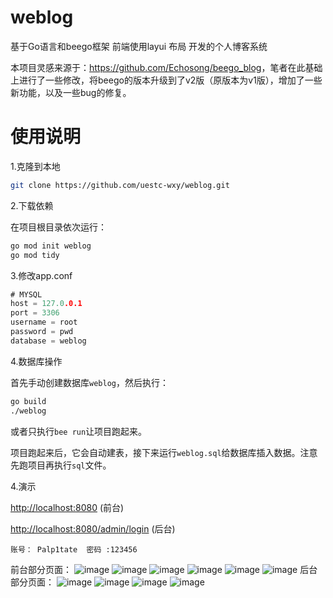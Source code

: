 # weblog

基于Go语言和beego框架 前端使用layui 布局 开发的个人博客系统

本项目灵感来源于：<https://github.com/Echosong/beego_blog>，笔者在此基础上进行了一些修改，将beego的版本升级到了v2版（原版本为v1版），增加了一些新功能，以及一些bug的修复。

# 使用说明

1.克隆到本地
```bash
git clone https://github.com/uestc-wxy/weblog.git
```
2.下载依赖

在项目根目录依次运行：
```bash
go mod init weblog
go mod tidy
```
3.修改app.conf
```go
# MYSQL
host = 127.0.0.1
port = 3306
username = root
password = pwd
database = weblog
```
4.数据库操作

首先手动创建数据库`weblog`，然后执行：
```bash
go build
./weblog
```
或者只执行`bee run`让项目跑起来。

项目跑起来后，它会自动建表，接下来运行`weblog.sql`给数据库插入数据。注意先跑项目再执行`sql`文件。

4.演示

<http://localhost:8080> (前台)

<http://localhost:8080/admin/login> (后台)
```
账号： Palp1tate  密码 :123456
```
前台部分页面：
![image](https://github.com/uestc-wxy/weblog/assets/120303802/d4955c9c-cacb-4816-92eb-e10eb2cd55b1)
![image](https://github.com/uestc-wxy/weblog/assets/120303802/76ecf537-33d4-4cab-b3e6-0f7837926132)
![image](https://github.com/uestc-wxy/weblog/assets/120303802/111af7f1-1bee-4715-a333-7deb71818bb0)
![image](https://github.com/uestc-wxy/weblog/assets/120303802/c9430372-40fe-4527-ab3f-adf4518e2311)
![image](https://github.com/uestc-wxy/weblog/assets/120303802/2431c882-e018-4a7a-bef2-a8a5bd39c1fd)
![image](https://github.com/uestc-wxy/weblog/assets/120303802/94f883a5-6466-4a2b-b190-77e7fbe27ded)
后台部分页面：
![image](https://github.com/uestc-wxy/weblog/assets/120303802/6253565c-2da5-4113-933d-296f303cbfd8)
![image](https://github.com/uestc-wxy/weblog/assets/120303802/85f9a7de-fe24-4d50-90dc-8754d9e2e751)
![image](https://github.com/uestc-wxy/weblog/assets/120303802/0034e25b-4e35-46cc-b1da-a5cb158e5c54)
![image](https://github.com/uestc-wxy/weblog/assets/120303802/e3aeb313-ad64-436f-9ea1-c9e2be5ce979)








